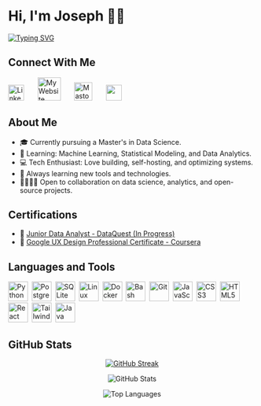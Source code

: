 # Hi, I'm Joseph 👋🏿

[![Typing SVG](https://readme-typing-svg.demolab.com?font=Fira+Code&pause=1000&color=00b8d4&width=450&lines=Passionate+about+Data+Science;Passionate+about+Open+Source+Projects)](https://git.io/typing-svg)

## Connect With Me

<!-- Social icons section -->
<p align="left">
  <a href="https://linkedin.com/in/josephedgarwilliams/"><img width="32px" alt="LinkedIn" title="Let's connect on LinkedIn!" src="https://imgur.com/S75Go5P.png"/></a>
  &#8287;&#8287;&#8287;&#8287;&#8287;
  <a href="https://joseph-williams.me"><img width="47px" title="Check out my website!" alt="My Website" src="https://i.imgur.com/YIECp0F.png"/></a>
  &#8287;&#8287;&#8287;&#8287;&#8287;
  <a href="https://mastodon.social/@JosephWilliams"><img width="37px" alt="Mastodon" title="Follow me on Mastodon!" src="https://i.imgur.com/eIU2kQx.png"/></a>
  &#8287;&#8287;&#8287;&#8287;&#8287;
  <a href="mailto:contact@joseph-williams.me" alt="Email" title="Send me an email!"><img width="32px" src="https://i.imgur.com/J1mH6OS.png"/></a>
  &#8287;&#8287;&#8287;&#8287;&#8287;
</p>

## About Me

- 🎓 Currently pursuing a Master's in Data Science.
- 🧠 Learning: Machine Learning, Statistical Modeling, and Data Analytics.
- 💻 Tech Enthusiast: Love building, self-hosting, and optimizing systems.
- 🌱 Always learning new tools and technologies.
- 🫱🏿‍🫲🏽 Open to collaboration on data science, analytics, and open-source projects.

## Certifications

- 📜 [Junior Data Analyst - DataQuest (In Progress)](#)
- 📜 [Google UX Design Professional Certificate - Coursera](https://www.credly.com/badges/fb34073e-d932-4cc4-a71d-e879d1e85854/public_url)

## Languages and Tools

<div>
  <img src="https://cdn.jsdelivr.net/gh/devicons/devicon/icons/python/python-original.svg" title="Python" width="40" height="40" />&nbsp;
  <img src="https://cdn.jsdelivr.net/gh/devicons/devicon/icons/postgresql/postgresql-original.svg" title="PostgreSQL" width="40" height="40" />&nbsp;
  <img src="https://cdn.jsdelivr.net/gh/devicons/devicon/icons/sqlite/sqlite-original.svg" title="SQLite" width="40" height="40" />&nbsp;
  <img src="https://cdn.jsdelivr.net/gh/devicons/devicon/icons/linux/linux-original.svg" title="Linux" width="40" height="40" />&nbsp;
  <img src="https://cdn.jsdelivr.net/gh/devicons/devicon/icons/docker/docker-original.svg" title="Docker" width="40" height="40" />&nbsp;
  <img src="https://cdn.jsdelivr.net/gh/devicons/devicon/icons/bash/bash-original.svg" title="Bash" width="40" height="40" />&nbsp;
  <img src="https://cdn.jsdelivr.net/gh/devicons/devicon/icons/git/git-original.svg" title="Git" width="40" height="40" />&nbsp;
  <img src="https://cdn.jsdelivr.net/gh/devicons/devicon/icons/javascript/javascript-original.svg" title="JavaScript" width="40" height="40" />&nbsp;
  <img src="https://cdn.jsdelivr.net/gh/devicons/devicon/icons/css3/css3-original.svg" title="CSS3" width="40" height="40" />&nbsp;
  <img src="https://cdn.jsdelivr.net/gh/devicons/devicon/icons/html5/html5-original.svg" title="HTML5" width="40" height="40" />&nbsp;
  <img src="https://cdn.jsdelivr.net/gh/devicons/devicon/icons/react/react-original.svg" title="React" width="40" height="40" />&nbsp;
  <img src="https://cdn.jsdelivr.net/gh/devicons/devicon/icons/tailwindcss/tailwindcss-original.svg" title="Tailwind CSS" width="40" height="40" />&nbsp;
  <img src="https://cdn.jsdelivr.net/gh/devicons/devicon/icons/java/java-original.svg" title="Java" width="40" height="40" />&nbsp;
</div>

## GitHub Stats
<p align="center">
  <a href="https://git.io/streak-stats"><img src="https://github-readme-streak-stats-lake-gamma.vercel.app?user=xjwllmsx&theme=dracula" alt="GitHub Streak" /></a>
</p>

<p align="center">
  <img src="https://github-readme-stats-xi-pied-78.vercel.app/api?username=xjwllmsx&show_icons=true&rank_icon=github&card_width=495px&theme=dracula&exclude_repo=github-readme-stats,github-readme-streak-stats" alt="GitHub Stats" />
</p>

<p align="center">
  <img src="https://github-readme-stats-xi-pied-78.vercel.app/api/top-langs/?username=xjwllmsx&layout=compact&card_width=495&theme=dracula&exclude_repo=github-readme-stats,github-readme-streak-stats,joseph-personal-website" alt="Top Languages" />
</p>
